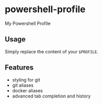 # powershell-profile

My Powershell Profile

## Usage

Simply replace the content of your `$PROFILE`.

## Features

- styling for git
- git aliases
- docker aliases
- advanced tab completion and history
